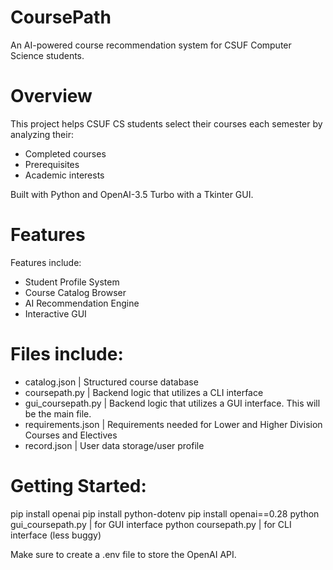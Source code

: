 # CoursePath
An AI-powered course recommendation system for CSUF Computer Science students.

# Overview
This project helps CSUF CS students select their courses each semester by analyzing their:
- Completed courses
- Prerequisites
- Academic interests

Built with Python and OpenAI-3.5 Turbo with a Tkinter GUI.

# Features
Features include:
- Student Profile System
- Course Catalog Browser
- AI Recommendation Engine
- Interactive GUI

# Files include:
- catalog.json | Structured course database
- coursepath.py | Backend logic that utilizes a CLI interface
- gui_coursepath.py | Backend logic that utilizes a GUI interface. This will be the main file.
- requirements.json | Requirements needed for Lower and Higher Division Courses and Electives
- record.json | User data storage/user profile

# Getting Started:
pip install openai
pip install python-dotenv
pip install openai==0.28
python gui_coursepath.py | for GUI interface
python coursepath.py | for CLI interface (less buggy)

Make sure to create a .env file to store the OpenAI API.
